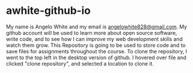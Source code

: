 # awhite-github-io
My name is Angelo White and my email is angelowhite828@gmail.com.
My github account will be used to learn more about open source software, write code, and to see how I can improve my web development skills and watch them grow.
This Repository is going to be used to store code and to save files for assignments throughout the course. 
To clone the repository, I went to the top left in the desktop version of github. I hovered over file and clicked "clone repository", and selected a location to clone it.
